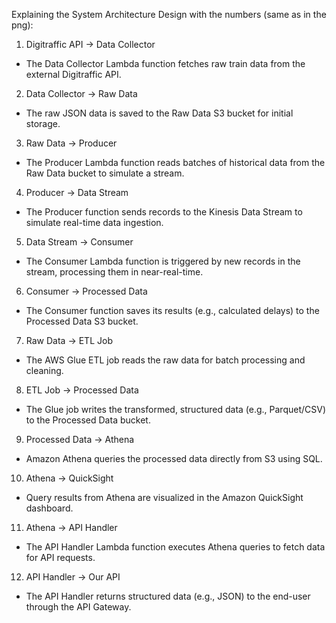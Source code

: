 Explaining the System Architecture Design with the numbers (same as in the png):

1. Digitraffic API → Data Collector
- The Data Collector Lambda function fetches raw train data from the external Digitraffic API.

2. Data Collector → Raw Data
- The raw JSON data is saved to the Raw Data S3 bucket for initial storage.

3. Raw Data → Producer
- The Producer Lambda function reads batches of historical data from the Raw Data bucket to simulate a stream.

4. Producer → Data Stream
- The Producer function sends records to the Kinesis Data Stream to simulate real-time data ingestion.

5. Data Stream → Consumer
- The Consumer Lambda function is triggered by new records in the stream, processing them in near-real-time.

6. Consumer → Processed Data
- The Consumer function saves its results (e.g., calculated delays) to the Processed Data S3 bucket.

7. Raw Data → ETL Job
- The AWS Glue ETL job reads the raw data for batch processing and cleaning.

8. ETL Job → Processed Data
- The Glue job writes the transformed, structured data (e.g., Parquet/CSV) to the Processed Data bucket.

9. Processed Data → Athena
- Amazon Athena queries the processed data directly from S3 using SQL.

10. Athena → QuickSight
- Query results from Athena are visualized in the Amazon QuickSight dashboard.

11. Athena → API Handler
- The API Handler Lambda function executes Athena queries to fetch data for API requests.

12. API Handler → Our API
- The API Handler returns structured data (e.g., JSON) to the end-user through the API Gateway.